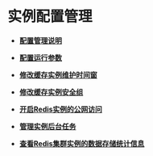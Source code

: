 # 实例配置管理<a name="zh-cn_topic_0033568420"></a>

-   **[配置管理说明](配置管理说明.md)**  

-   **[配置运行参数](配置运行参数.md)**  

-   **[修改缓存实例维护时间窗](修改缓存实例维护时间窗.md)**  

-   **[修改缓存实例安全组](修改缓存实例安全组.md)**  

-   **[开启Redis实例的公网访问](开启Redis实例的公网访问.md)**  

-   **[管理实例后台任务](管理实例后台任务.md)**  

-   **[查看Redis集群实例的数据存储统计信息](查看Redis集群实例的数据存储统计信息.md)**  


